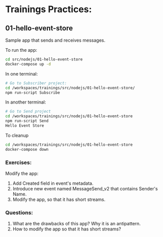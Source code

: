 # Trainings Practices:


## 01-hello-event-store
Sample app that sends and receives messages.

To run the app:
```bash
cd src/nodejs/01-hello-event-store
docker-compose up -d
```

In one terminal:
```bash
# Go to Subscriber project:
cd /workspaces/trainings/src/nodejs/01-hello-event-store/
npm run-script Subscribe
```

In another terminal:
```bash
# Go to Send project
cd /workspaces/trainings/src/nodejs/01-hello-event-store
npm run-script Send
Hello Event Store
```

To cleanup

```bash
cd /workspaces/trainings/src/nodejs/01-hello-event-store
docker-compose down
```

### Exercises:

Modify the app:
1) Add Created field in event's metadata.
2) Introduce new event named MessageSend_v2 that contains Sender's Name.
3) Modify the app, so that it has short streams. 

### Questions:

1. What are the drawbacks of this app? Why it is an antipattern.
2. How to modify the app so that it has short streams?
